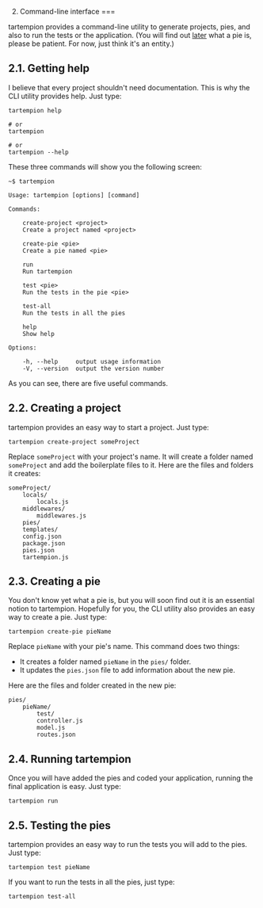 2. Command-line interface
===

tartempion provides a command-line utility to generate projects, pies,
and also to run the tests or the application. (You will find out [later][1]
what a pie is, please be patient. For now, just think it's an entity.)

2.1. Getting help
---

I believe that every project shouldn't need documentation. This is why
the CLI utility provides help. Just type:

    tartempion help

    # or
    tartempion

    # or
    tartempion --help

These three commands will show you the following screen:

    ~$ tartempion

    Usage: tartempion [options] [command]

    Commands:

        create-project <project>
        Create a project named <project>

        create-pie <pie>
        Create a pie named <pie>

        run
        Run tartempion

        test <pie>
        Run the tests in the pie <pie>

        test-all
        Run the tests in all the pies

        help
        Show help

    Options:

        -h, --help     output usage information
        -V, --version  output the version number

As you can see, there are five useful commands.

2.2. Creating a project
---

tartempion provides an easy way to start a project. Just type:

    tartempion create-project someProject

Replace `someProject` with your project's name. It will create a folder
named `someProject` and add the boilerplate files to it. Here are the
files and folders it creates:

    someProject/
        locals/
            locals.js
        middlewares/
            middlewares.js
        pies/
        templates/
        config.json
        package.json
        pies.json
        tartempion.js

2.3. Creating a pie
---

You don't know yet what a pie is, but you will soon find out it is
an essential notion to tartempion. Hopefully for you, the CLI utility
also provides an easy way to create a pie. Just type:

    tartempion create-pie pieName

Replace `pieName` with your pie's name. This command does two things:

- It creates a folder named `pieName` in the `pies/` folder.
- It updates the `pies.json` file to add information about the new pie.

Here are the files and folder created in the new pie:

    pies/
        pieName/
            test/
            controller.js
            model.js
            routes.json

2.4. Running tartempion
---

Once you will have added the pies and coded your application, running
the final application is easy. Just type:

    tartempion run

2.5. Testing the pies
---

tartempion provides an easy way to run the tests you will add to the pies.
Just type:

    tartempion test pieName

If you want to run the tests in all the pies, just type:

    tartempion test-all

   [1]: #4

